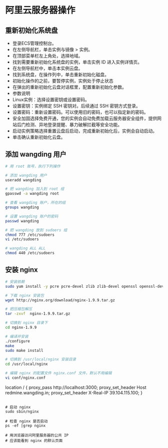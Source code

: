 # 阿里云服务器操作

## 重新初始化系统盘

- 登录ECS管理控制台。
- 在左侧导航栏，单击实例与镜像 > 实例。
- 在顶部菜单栏左上角处，选择地域。
- 找到需要重新初始化系统盘的实例，单击实例 ID 进入实例详情页。
- 在左侧导航栏中，单击本实例云盘。
- 找到系统盘，在操作列中，单击重新初始化磁盘。
- 初始化操作的之前，要暂停实例，实例处于停止状态
- 在弹出的重新初始化云盘对话框里，配置重新初始化参数。
- 参数说明
- Linux实例：选择设置密钥或设置密码。
- 设置密钥：实例绑定 SSH 密钥对。后续通过 SSH 密钥方式登录。
- 设置密码：重新设置密码。可以使用旧的密码，也可以指定新的密码。
- 安全加固选择免费开通，您的实例会自动免费加载云服务器安全组件，提供网站后门检测、异地登录提醒、暴力破解拦截等安全功能。
- 启动实例策略选择重置云盘后启动，完成重新初始化后，实例会自动启动。
- 单击确认重新初始化云盘。

## 添加 wangding 用户

```bash
# 用 root 账号，执行下列操作

# 添加 wangding 用户
useradd wangding

# 把 wangding 加入到 root 组
gpasswd -a wangding root

# 查看 wangding 账户，所在的组
groups wangding

# 设置 wangding 账户的密码
passwd wangding

# 把 wangding 放到 sudoers 组
chmod 777 /etc/sudoers
vi /etc/sudoers

# wangding ALL ALL
chmod 440 /etc/sudoers
```

## 安装 nginx

```bash
# 安装依赖
sudo yum install -y pcre pcre-devel zlib zlib-devel openssl openssl-devel

# 下载 nginx 安装包
wget http://nginx.org/download/nginx-1.9.9.tar.gz

# 把压缩包解压
tar -zxvf  nginx-1.9.9.tar.gz

# 切换到 nginx 目录下
cd nginx-1.9.9

# 编译并安装
./configure
make
sudo make install

# 切换到 /usr/local/nginx 安装目录
cd /usr/local/nginx

# 编辑 nginx 的配置文件 nginx.conf 文件，默认不用编辑
vi conf/nginx.conf


```
location / {
  proxy_pass   http://localhost:3000;
  proxy_set_header Host redmine.wangding.in;
  proxy_set_header X-Real-IP 39.104.115.100;
}
```

# 启动 nginx
sudo sbin/nginx

# 检查 nginx 是否启动
ps -ef |grep nginx

# 用浏览器访问阿里服务器的公共 IP
# 应该能看到 nginx 的默认页面
```
